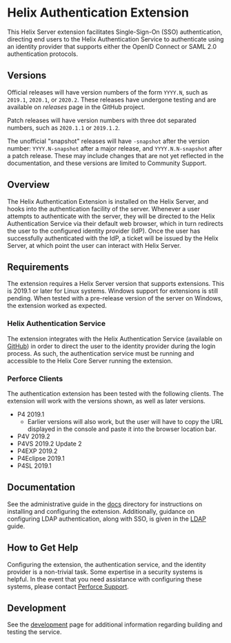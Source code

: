 # Helix Authentication Extension

This Helix Server extension facilitates Single-Sign-On (SSO) authentication,
directing end users to the Helix Authentication Service to authenticate using an
identity provider that supports either the OpenID Connect or SAML 2.0
authentication protocols.

## Versions

Official releases will have version numbers of the form `YYYY.N`, such as
`2019.1`, `2020.1`, or `2020.2`. These releases have undergone testing and are
available on *releases* page in the GitHub project.

Patch releases will have version numbers with three dot separated numbers, such
as `2020.1.1` or `2019.1.2`.

The unofficial "snapshot" releases will have `-snapshot` after the version
number: `YYYY.N-snapshot` after a major release, and `YYYY.N.N-snapshot` after a
patch release. These may include changes that are not yet reflected in the
documentation, and these versions are limited to Community Support.

## Overview

The Helix Authentication Extension is installed on the Helix Server, and hooks
into the authentication facility of the server. Whenever a user attempts to
authenticate with the server, they will be directed to the Helix Authentication
Service via their default web browser, which in turn redirects the user to the
configured identity provider (IdP). Once the user has successfully authenticated
with the IdP, a ticket will be issued by the Helix Server, at which point the
user can interact with Helix Server.

## Requirements

The extension requires a Helix Server version that supports extensions. This is
2019.1 or later for Linux systems. Windows support for extensions is still
pending. When tested with a pre-release version of the server on Windows, the
extension worked as expected.

### Helix Authentication Service

The extension integrates with the Helix Authentication Service
(available on [GitHub](https://github.com/perforce/helix-authentication-service))
in order to direct the user to the identity provider during the login process.
As such, the authentication service must be running and accessible to the
Helix Core Server running the extension.

### Perforce Clients

The authentication extension has been tested with the following clients. The
extension will work with the versions shown, as well as later versions.

* P4 2019.1
    + Earlier versions will also work, but the user will have to copy the URL
      displayed in the console and paste it into the browser location bar.
* P4V 2019.2
* P4VS 2019.2 Update 2
* P4EXP 2019.2
* P4Eclipse 2019.1
* P4SL 2019.1

## Documentation

See the administrative guide in the [docs](./docs) directory for instructions on
installing and configuring the extension. Additionally, guidance on configuring
LDAP authentication, along with SSO, is given in the [LDAP](./docs/LDAP.md)
guide.

## How to Get Help

Configuring the extension, the authentication service, and the identity provider
is a non-trivial task. Some expertise in a security systems is helpful. In the
event that you need assistance with configuring these systems, please contact
[Perforce Support](https://www.perforce.com/support/request-support).

## Development

See the [development](./docs/Development.md) page for additional information
regarding building and testing the service.
